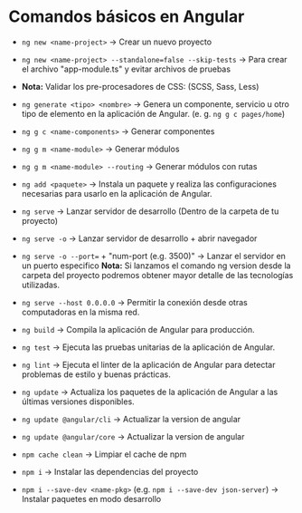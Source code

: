 # Comandos básicos en Angular

- `ng new <name-project>` -> Crear un nuevo proyecto
- `ng new <name-project> --standalone=false --skip-tests` -> Para crear el archivo "app-module.ts" y evitar archivos de pruebas
- **Nota:** Validar los pre-procesadores de CSS: (SCSS, Sass, Less)

- `ng generate <tipo> <nombre>` -> Genera un componente, servicio u otro tipo de elemento en la aplicación de Angular. (e. g. `ng g c pages/home`)
- `ng g c <name-components>` -> Generar componentes
- `ng g m <name-module>` -> Generar módulos
- `ng g m <name-module> --routing` -> Generar módulos con rutas
- `ng add <paquete>` -> Instala un paquete y realiza las configuraciones necesarias para usarlo en la aplicación de Angular.

- `ng serve` -> Lanzar servidor de desarrollo (Dentro de la carpeta de tu proyecto)
- `ng serve -o` -> Lanzar servidor de desarrollo + abrir navegador
- `ng serve -o --port=` + "num-port (e.g. 3500)" -> Lanzar el servidor en un puerto especifico
**Nota:** Si lanzamos el comando ng version desde la carpeta del proyecto podremos obtener mayor detalle de las tecnologías utilizadas.
- `ng serve --host 0.0.0.0` -> Permitir la conexión desde otras computadoras en la misma red.

- `ng build` -> Compila la aplicación de Angular para producción.
- `ng test` -> Ejecuta las pruebas unitarias de la aplicación de Angular.
- `ng lint` -> Ejecuta el linter de la aplicación de Angular para detectar problemas de estilo y buenas prácticas.
- `ng update` -> Actualiza los paquetes de la aplicación de Angular a las últimas versiones disponibles.
- `ng update @angular/cli` -> Actualizar la version de angular
- `ng update @angular/core` -> Actualizar la version de angular
- `npm cache clean` -> Limpiar el cache de npm

- `npm i` -> Instalar las dependencias del proyecto
- `npm i --save-dev <name-pkg>` (e.g. `npm i --save-dev json-server`) -> Instalar paquetes en modo desarrollo